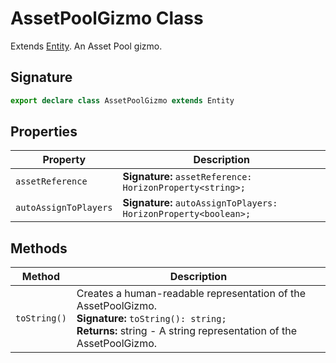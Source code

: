 # AssetPoolGizmo Class

Extends [Entity](https://developers.meta.com/horizon-worlds/reference/2.0.0/core_entity). An Asset Pool gizmo.

## Signature

```typescript
export declare class AssetPoolGizmo extends Entity
```

## Properties

| Property | Description |
| --- | --- |
| `assetReference` | **Signature:** `assetReference: HorizonProperty<string>;` |
| `autoAssignToPlayers` | **Signature:** `autoAssignToPlayers: HorizonProperty<boolean>;` |

## Methods

| Method | Description |
| --- | --- |
| `toString()` | Creates a human-readable representation of the AssetPoolGizmo.<br/>**Signature:** `toString(): string;`<br/>**Returns:** string - A string representation of the AssetPoolGizmo. |